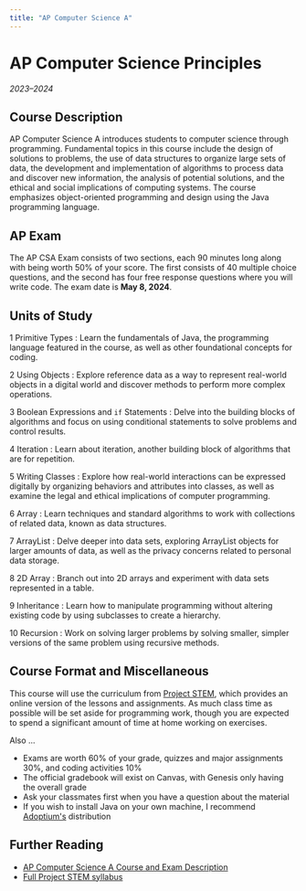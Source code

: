 ```yaml
---
title: "AP Computer Science A"
---
```


# AP Computer Science Principles
_2023–2024_

## Course Description
AP Computer Science A introduces students to computer science through programming. Fundamental topics in this course include the design of solutions to problems, the use of data structures to organize large sets of data, the development and implementation of algorithms to process data and discover new information, the analysis of potential solutions, and the ethical and social implications of computing systems. The course emphasizes object-oriented programming and design using the Java programming language.

## AP Exam
The AP CSA Exam consists of two sections, each 90 minutes long along with being worth 50% of your score. The first consists of 40 multiple choice questions, and the second has four free response questions where you will write code. The exam date is **May 8, 2024**.

## Units of Study
1 Primitive Types
: Learn the fundamentals of Java, the programming language featured in the course, as well as other foundational concepts for coding.

2 Using Objects
: Explore reference data as a way to represent real-world objects in a digital world and discover methods to perform more complex operations.

3 Boolean Expressions and `if` Statements
: Delve into the building blocks of algorithms and focus on using conditional statements to solve problems and control results.

4 Iteration
: Learn about iteration, another building block of algorithms that are for repetition.

5 Writing Classes
: Explore how real-world interactions can be expressed digitally by organizing behaviors and attributes into classes, as well as examine the legal and ethical implications of computer programming.

6 Array
: Learn techniques and standard algorithms to work with collections of related data, known as data structures.

7 ArrayList
: Delve deeper into data sets, exploring ArrayList objects for larger amounts of data, as well as the privacy concerns related to personal data storage.

8 2D Array
: Branch out into 2D arrays and experiment with data sets represented in a table.

9 Inheritance
: Learn how to manipulate programming without altering existing code by using subclasses to create a hierarchy.

10 Recursion
: Work on solving larger problems by solving smaller, simpler versions of the same problem using recursive methods.

## Course Format and Miscellaneous
This course will use the curriculum from [Project STEM](https://projectstem.org/), which provides an online version of the lessons and assignments. As much class time as possible will be set aside for programming work, though you are expected to spend a significant amount of time at home working on exercises.

Also ...

- Exams are worth 60% of your grade, quizzes and major assignments 30%, and coding activities 10% 
- The official gradebook will exist on Canvas, with Genesis only having the overall grade
- Ask your classmates first when you have a question about the material
- If you wish to install Java on your own machine, I recommend [Adoptium's](https://adoptium.net/) distribution

## Further Reading
- [AP Computer Science A Course and Exam Description](https://apcentral.collegeboard.org/media/pdf/ap-computer-science-a-course-and-exam-description.pdf)
- [Full Project STEM syllabus](https://files.projectstem.org/CSA/CSA_Resources/ProjectSTEM_2021_22_APCSA_Syllabus.pdf)
